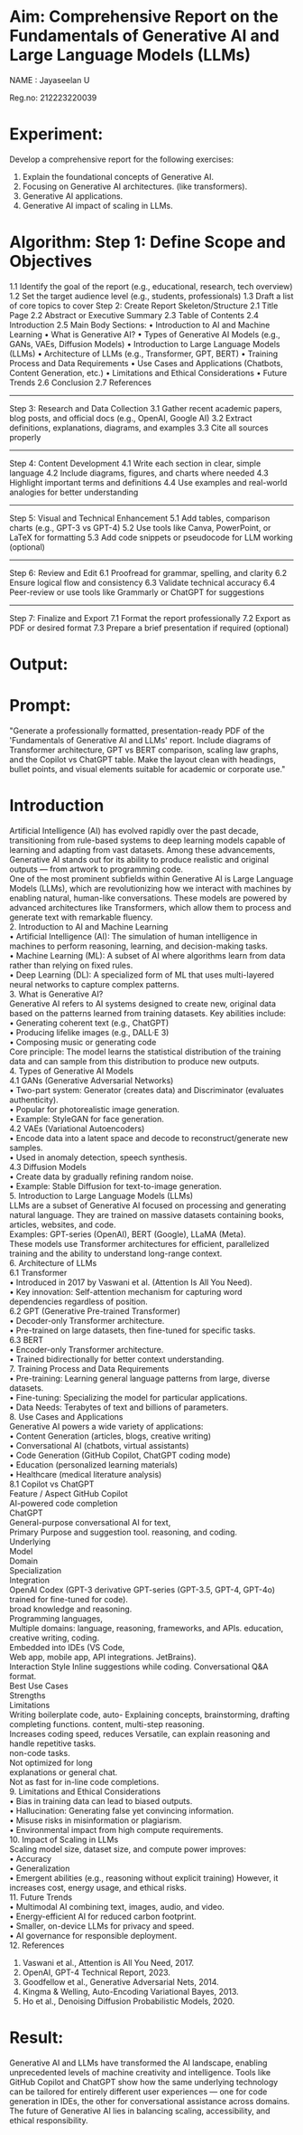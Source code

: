 # Aim:	Comprehensive Report on the Fundamentals of Generative AI and Large Language Models (LLMs)

NAME : Jayaseelan U  

Reg.no: 212223220039 
# Experiment:
Develop a comprehensive report for the following exercises:
1.	Explain the foundational concepts of Generative AI. 
2.	Focusing on Generative AI architectures. (like transformers).
3.	Generative AI applications.
4.	Generative AI impact of scaling in LLMs.

# Algorithm: Step 1: Define Scope and Objectives
1.1 Identify the goal of the report (e.g., educational, research, tech overview)
1.2 Set the target audience level (e.g., students, professionals)
1.3 Draft a list of core topics to cover
Step 2: Create Report Skeleton/Structure
2.1 Title Page
2.2 Abstract or Executive Summary
2.3 Table of Contents
2.4 Introduction
2.5 Main Body Sections:
•	Introduction to AI and Machine Learning
•	What is Generative AI?
•	Types of Generative AI Models (e.g., GANs, VAEs, Diffusion Models)
•	Introduction to Large Language Models (LLMs)
•	Architecture of LLMs (e.g., Transformer, GPT, BERT)
•	Training Process and Data Requirements
•	Use Cases and Applications (Chatbots, Content Generation, etc.)
•	Limitations and Ethical Considerations
•	Future Trends
2.6 Conclusion
2.7 References
________________________________________
Step 3: Research and Data Collection
3.1 Gather recent academic papers, blog posts, and official docs (e.g., OpenAI, Google AI)
3.2 Extract definitions, explanations, diagrams, and examples
3.3 Cite all sources properly
________________________________________
Step 4: Content Development
4.1 Write each section in clear, simple language
4.2 Include diagrams, figures, and charts where needed
4.3 Highlight important terms and definitions
4.4 Use examples and real-world analogies for better understanding
________________________________________
Step 5: Visual and Technical Enhancement
5.1 Add tables, comparison charts (e.g., GPT-3 vs GPT-4)
5.2 Use tools like Canva, PowerPoint, or LaTeX for formatting
5.3 Add code snippets or pseudocode for LLM working (optional)
________________________________________
Step 6: Review and Edit
6.1 Proofread for grammar, spelling, and clarity
6.2 Ensure logical flow and consistency
6.3 Validate technical accuracy
6.4 Peer-review or use tools like Grammarly or ChatGPT for suggestions
________________________________________
Step 7: Finalize and Export
7.1 Format the report professionally
7.2 Export as PDF or desired format
7.3 Prepare a brief presentation if required (optional)



# Output:

# Prompt:  
"Generate a professionally formatted, presentation-ready PDF of the 'Fundamentals of Generative 
AI and LLMs' report. Include diagrams of Transformer architecture, GPT vs BERT comparison, 
scaling law graphs, and the Copilot vs ChatGPT table. Make the layout clean with headings, bullet 
points, and visual elements suitable for academic or corporate use."  
# Introduction  
Artificial Intelligence (AI) has evolved rapidly over the past decade, transitioning from rule-based 
systems to deep learning models capable of learning and adapting from vast datasets. Among these 
advancements, Generative AI stands out for its ability to produce realistic and original outputs — 
from artwork to programming code.  
One of the most prominent subfields within Generative AI is Large Language Models (LLMs), which 
are revolutionizing how we interact with machines by enabling natural, human-like conversations. 
These models are powered by advanced architectures like Transformers, which allow them to 
process and generate text with remarkable fluency.  
2. Introduction to AI and Machine Learning  
• Artificial Intelligence (AI): The simulation of human intelligence in machines to perform 
reasoning, learning, and decision-making tasks.  
• Machine Learning (ML): A subset of AI where algorithms learn from data rather than relying 
on fixed rules.  
• Deep Learning (DL): A specialized form of ML that uses multi-layered neural networks to 
capture complex patterns.  
3. What is Generative AI?  
Generative AI refers to AI systems designed to create new, original data based on the 
patterns learned from training datasets. Key abilities include:  
• Generating coherent text (e.g., ChatGPT)  
• Producing lifelike images (e.g., DALL·E 3)  
• Composing music or generating code  
Core principle: The model learns the statistical distribution of the training data and can 
sample from this distribution to produce new outputs.  
4. Types of Generative AI Models  
4.1 GANs (Generative Adversarial Networks)  
• Two-part system: Generator (creates data) and Discriminator (evaluates authenticity).  
• Popular for photorealistic image generation.  
• Example: StyleGAN for face generation.  
4.2 VAEs (Variational Autoencoders)  
• Encode data into a latent space and decode to reconstruct/generate new samples.  
• Used in anomaly detection, speech synthesis.  
4.3 Diffusion Models  
• Create data by gradually refining random noise.  
• Example: Stable Diffusion for text-to-image generation.  
5. Introduction to Large Language Models (LLMs)  
LLMs are a subset of Generative AI focused on processing and generating natural language. They are 
trained on massive datasets containing books, articles, websites, and code.  
Examples: GPT-series (OpenAI), BERT (Google), LLaMA (Meta).  
These models use Transformer architectures for efficient, parallelized training and the ability to 
understand long-range context.  
6. Architecture of LLMs  
6.1 Transformer  
• Introduced in 2017 by Vaswani et al. (Attention Is All You Need).  
• Key innovation: Self-attention mechanism for capturing word dependencies regardless of 
position.  
6.2 GPT (Generative Pre-trained Transformer)  
• Decoder-only Transformer architecture.  
• Pre-trained on large datasets, then fine-tuned for specific tasks.  
6.3 BERT  
• Encoder-only Transformer architecture.  
• Trained bidirectionally for better context understanding.  
7. Training Process and Data Requirements  
• Pre-training: Learning general language patterns from large, diverse datasets.  
• Fine-tuning: Specializing the model for particular applications.  
• Data Needs: Terabytes of text and billions of parameters.  
8. Use Cases and Applications  
Generative AI powers a wide variety of applications:  
• Content Generation (articles, blogs, creative writing)  
• Conversational AI (chatbots, virtual assistants)  
• Code Generation (GitHub Copilot, ChatGPT coding mode)  
• Education (personalized learning materials)  
• Healthcare (medical literature analysis)  
8.1 Copilot vs ChatGPT  
Feature / Aspect GitHub Copilot  
AI-powered code completion  
ChatGPT  
General-purpose conversational AI for text,  
Primary Purpose and suggestion tool. reasoning, and coding.  
Underlying  
Model  
Domain  
Specialization  
Integration  
OpenAI Codex (GPT-3 derivative GPT-series (GPT-3.5, GPT-4, GPT-4o) trained for 
fine-tuned for code).  
broad knowledge and reasoning.  
Programming languages,  
Multiple domains: language, reasoning, 
frameworks, and APIs.  education, creative writing, coding.  
Embedded into IDEs (VS Code,  
Web app, mobile app, API integrations. 
JetBrains).  
Interaction Style  Inline suggestions while coding.  Conversational Q&A format.  
Best Use Cases  
Strengths  
Limitations  
Writing boilerplate code, auto- Explaining concepts, brainstorming, drafting 
completing functions.  content, multi-step reasoning.  
Increases coding speed, reduces Versatile, can explain reasoning and handle 
repetitive tasks.  
non-code tasks.  
Not optimized for long  
explanations or general chat.  
Not as fast for in-line code completions.  
9. Limitations and Ethical Considerations  
• Bias in training data can lead to biased outputs.  
• Hallucination: Generating false yet convincing information.  
• Misuse risks in misinformation or plagiarism.  
• Environmental impact from high compute requirements.  
10. Impact of Scaling in LLMs  
Scaling model size, dataset size, and compute power improves:  
• Accuracy  
• Generalization  
• Emergent abilities (e.g., reasoning without explicit training) However, it increases cost, 
energy usage, and ethical risks.  
11. Future Trends  
• Multimodal AI combining text, images, audio, and video.  
• Energy-efficient AI for reduced carbon footprint.  
• Smaller, on-device LLMs for privacy and speed.  
• AI governance for responsible deployment.  
12. References  
1. Vaswani et al., Attention is All You Need, 2017.  
2. OpenAI, GPT-4 Technical Report, 2023.  
3. Goodfellow et al., Generative Adversarial Nets, 2014.  
4. Kingma & Welling, Auto-Encoding Variational Bayes, 2013.  
5. Ho et al., Denoising Diffusion Probabilistic Models, 2020.  
# Result:
Generative AI and LLMs have transformed the AI landscape, enabling unprecedented levels of 
machine creativity and intelligence. Tools like GitHub Copilot and ChatGPT show how the same 
underlying technology can be tailored for entirely different user experiences — one for code 
generation in IDEs, the other for conversational assistance across domains. The future of Generative 
AI lies in balancing scaling, accessibility, and ethical responsibility. 


